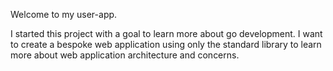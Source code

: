 Welcome to my user-app.

I started this project with a goal to learn more about go development.  I want to create a bespoke web application using only the standard library to learn more about web application architecture and concerns.
